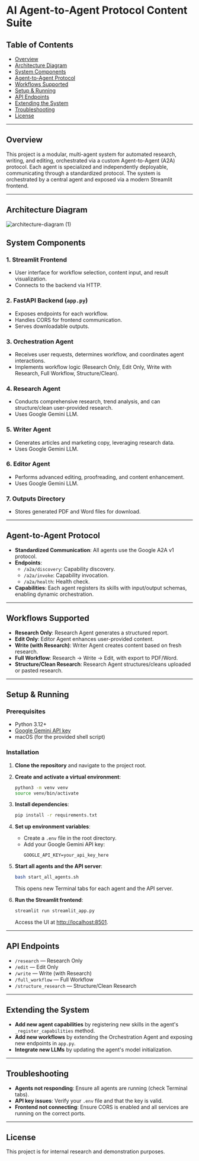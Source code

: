 # AI Agent-to-Agent Protocol Content Suite

## Table of Contents
- [Overview](#overview)
- [Architecture Diagram](#architecture-diagram)
- [System Components](#system-components)
- [Agent-to-Agent Protocol](#agent-to-agent-protocol)
- [Workflows Supported](#workflows-supported)
- [Setup & Running](#setup--running)
- [API Endpoints](#api-endpoints)
- [Extending the System](#extending-the-system)
- [Troubleshooting](#troubleshooting)
- [License](#license)

---

## Overview

This project is a modular, multi-agent system for automated research, writing, and editing, orchestrated via a custom Agent-to-Agent (A2A) protocol. Each agent is specialized and independently deployable, communicating through a standardized protocol. The system is orchestrated by a central agent and exposed via a modern Streamlit frontend.

---

## Architecture Diagram
![architecture-diagram (1)](https://github.com/user-attachments/assets/091419dd-fb4a-451f-b834-f36e847d30f1)




## System Components

### 1. **Streamlit Frontend**
- User interface for workflow selection, content input, and result visualization.
- Connects to the backend via HTTP.

### 2. **FastAPI Backend (`app.py`)**
- Exposes endpoints for each workflow.
- Handles CORS for frontend communication.
- Serves downloadable outputs.

### 3. **Orchestration Agent**
- Receives user requests, determines workflow, and coordinates agent interactions.
- Implements workflow logic (Research Only, Edit Only, Write with Research, Full Workflow, Structure/Clean).

### 4. **Research Agent**
- Conducts comprehensive research, trend analysis, and can structure/clean user-provided research.
- Uses Google Gemini LLM.

### 5. **Writer Agent**
- Generates articles and marketing copy, leveraging research data.
- Uses Google Gemini LLM.

### 6. **Editor Agent**
- Performs advanced editing, proofreading, and content enhancement.
- Uses Google Gemini LLM.

### 7. **Outputs Directory**
- Stores generated PDF and Word files for download.

---

## Agent-to-Agent Protocol

- **Standardized Communication**: All agents use the Google A2A v1 protocol.
- **Endpoints**:
  - `/a2a/discovery`: Capability discovery.
  - `/a2a/invoke`: Capability invocation.
  - `/a2a/health`: Health check.
- **Capabilities**: Each agent registers its skills with input/output schemas, enabling dynamic orchestration.

---

## Workflows Supported

- **Research Only**: Research Agent generates a structured report.
- **Edit Only**: Editor Agent enhances user-provided content.
- **Write (with Research)**: Writer Agent creates content based on fresh research.
- **Full Workflow**: Research → Write → Edit, with export to PDF/Word.
- **Structure/Clean Research**: Research Agent structures/cleans uploaded or pasted research.

---

## Setup & Running

### Prerequisites
- Python 3.12+
- [Google Gemini API key](https://ai.google.dev/)
- macOS (for the provided shell script)

### Installation

1. **Clone the repository** and navigate to the project root.

2. **Create and activate a virtual environment**:
   ```bash
   python3 -m venv venv
   source venv/bin/activate
   ```

3. **Install dependencies**:
   ```bash
   pip install -r requirements.txt
   ```

4. **Set up environment variables**:
   - Create a `.env` file in the root directory.
   - Add your Google Gemini API key:
     ```
     GOOGLE_API_KEY=your_api_key_here
     ```

5. **Start all agents and the API server**:
   ```bash
   bash start_all_agents.sh
   ```
   This opens new Terminal tabs for each agent and the API server.

6. **Run the Streamlit frontend**:
   ```bash
   streamlit run streamlit_app.py
   ```
   Access the UI at [http://localhost:8501](http://localhost:8501).

---

## API Endpoints

- `/research` — Research Only
- `/edit` — Edit Only
- `/write` — Write (with Research)
- `/full_workflow` — Full Workflow
- `/structure_research` — Structure/Clean Research

---

## Extending the System

- **Add new agent capabilities** by registering new skills in the agent's `_register_capabilities` method.
- **Add new workflows** by extending the Orchestration Agent and exposing new endpoints in `app.py`.
- **Integrate new LLMs** by updating the agent's model initialization.

---

## Troubleshooting

- **Agents not responding**: Ensure all agents are running (check Terminal tabs).
- **API key issues**: Verify your `.env` file and that the key is valid.
- **Frontend not connecting**: Ensure CORS is enabled and all services are running on the correct ports.

---

## License

This project is for internal research and demonstration purposes.
